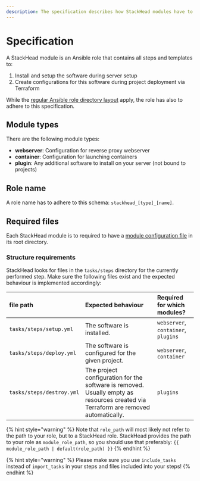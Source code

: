 ```yaml
---
description: The specification describes how StackHead modules have to be structured.
---
```


# Specification

A StackHead module is an Ansible role that contains all steps and templates to:

1. Install and setup the software during server setup
2. Create configurations for this software during project deployment via Terraform

While the [regular Ansible role directory layout](https://docs.ansible.com/ansible/latest/user_guide/playbooks_best_practices.html#directory-layout) apply, the role has also to adhere to this specification.

## Module types

There are the following module types:

* **webserver**: Configuration for reverse proxy webserver
* **container**: Configuration for launching containers
* **plugin**: Any additional software to install on your server (not bound to projects)

## Role name

A role name has to adhere to this schema: `stackhead_[type]_[name]`.

## Required files

Each StackHead module is to required to have a [module configuration file](module-configuration-file.md) in its root directory.

### Structure requirements

StackHead looks for files in the `tasks/steps` directory for the currently performed step.
Make sure the following files exist and the expected behaviour is implemented accordingly:

| file path | Expected behaviour | Required for which modules? |
| :--- | :--- | :--- |
| `tasks/steps/setup.yml` | The software is installed. | `webserver`, `container`, `plugins` |
| `tasks/steps/deploy.yml` | The software is configured for the given project. | `webserver`, `container` |
| `tasks/steps/destroy.yml` | The project configuration for the software is removed. Usually empty as resources created via Terraform are removed automatically. | `plugins` |

{% hint style="warning" %}
Note that `role_path` will most likely not refer to the path to your role, but to a StackHead role.
StackHead provides the path to your role as `module_role_path`, so you should use that preferably:
`{{ module_role_path | default(role_path) }}`
{% endhint %}

{% hint style="warning" %}
Please make sure you use `include_tasks` instead of `import_tasks` in your steps and files included into your steps!
{% endhint %}
